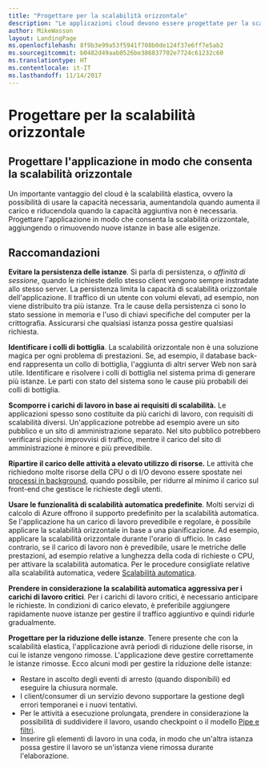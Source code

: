 ```yaml
---
title: "Progettare per la scalabilità orizzontale"
description: "Le applicazioni cloud devono essere progettate per la scalabilità orizzontale."
author: MikeWasson
layout: LandingPage
ms.openlocfilehash: 8f9b3e99a53f5941f708b0de124f37e6ff7e5ab2
ms.sourcegitcommit: b0482d49aab0526be386837702e7724c61232c60
ms.translationtype: HT
ms.contentlocale: it-IT
ms.lasthandoff: 11/14/2017
---
```

# <a name="design-to-scale-out"></a>Progettare per la scalabilità orizzontale

## <a name="design-your-application-so-that-it-can-scale-horizontally"></a>Progettare l'applicazione in modo che consenta la scalabilità orizzontale

Un importante vantaggio del cloud è la scalabilità elastica, ovvero la possibilità di usare la capacità necessaria, aumentandola quando aumenta il carico e riducendola quando la capacità aggiuntiva non è necessaria. Progettare l'applicazione in modo che consenta la scalabilità orizzontale, aggiungendo o rimuovendo nuove istanze in base alle esigenze.

## <a name="recommendations"></a>Raccomandazioni

**Evitare la persistenza delle istanze**. Si parla di persistenza, o *affinità di sessione*, quando le richieste dello stesso client vengono sempre instradate allo stesso server. La persistenza limita la capacità di scalabilità orizzontale dell'applicazione. Il traffico di un utente con volumi elevati, ad esempio, non viene distribuito tra più istanze. Tra le cause della persistenza ci sono lo stato sessione in memoria e l'uso di chiavi specifiche del computer per la crittografia. Assicurarsi che qualsiasi istanza possa gestire qualsiasi richiesta. 

**Identificare i colli di bottiglia**. La scalabilità orizzontale non è una soluzione magica per ogni problema di prestazioni. Se, ad esempio, il database back-end rappresenta un collo di bottiglia, l'aggiunta di altri server Web non sarà utile. Identificare e risolvere i colli di bottiglia nel sistema prima di generare più istanze. Le parti con stato del sistema sono le cause più probabili dei colli di bottiglia. 

**Scomporre i carichi di lavoro in base ai requisiti di scalabilità.**  Le applicazioni spesso sono costituite da più carichi di lavoro, con requisiti di scalabilità diversi. Un'applicazione potrebbe ad esempio avere un sito pubblico e un sito di amministrazione separato. Nel sito pubblico potrebbero verificarsi picchi improvvisi di traffico, mentre il carico del sito di amministrazione è minore e più prevedibile. 

**Ripartire il carico delle attività a elevato utilizzo di risorse.** Le attività che richiedono molte risorse della CPU o di I/O devono essere spostate nei [processi in background][background-jobs], quando possibile, per ridurre al minimo il carico sul front-end che gestisce le richieste degli utenti.

**Usare le funzionalità di scalabilità automatica predefinite**. Molti servizi di calcolo di Azure offrono il supporto predefinito per la scalabilità automatica. Se l'applicazione ha un carico di lavoro prevedibile e regolare, è possibile applicare la scalabilità orizzontale in base a una pianificazione. Ad esempio, applicare la scalabilità orizzontale durante l'orario di ufficio. In caso contrario, se il carico di lavoro non è prevedibile, usare le metriche delle prestazioni, ad esempio relative a lunghezza della coda di richieste o CPU, per attivare la scalabilità automatica. Per le procedure consigliate relative alla scalabilità automatica, vedere [Scalabilità automatica][autoscaling].

**Prendere in considerazione la scalabilità automatica aggressiva per i carichi di lavoro critici**. Per i carichi di lavoro critici, è necessario anticipare le richieste. In condizioni di carico elevato, è preferibile aggiungere rapidamente nuove istanze per gestire il traffico aggiuntivo e quindi ridurle gradualmente.

**Progettare per la riduzione delle istanze**.  Tenere presente che con la scalabilità elastica, l'applicazione avrà periodi di riduzione delle risorse, in cui le istanze vengono rimosse. L'applicazione deve gestire correttamente le istanze rimosse. Ecco alcuni modi per gestire la riduzione delle istanze:

- Restare in ascolto degli eventi di arresto (quando disponibili) ed eseguire la chiusura normale. 
- I client/consumer di un servizio devono supportare la gestione degli errori temporanei e i nuovi tentativi. 
- Per le attività a esecuzione prolungata, prendere in considerazione la possibilità di suddividere il lavoro, usando checkpoint o il modello [Pipe e filtri][pipes-filters-pattern]. 
- Inserire gli elementi di lavoro in una coda, in modo che un'altra istanza possa gestire il lavoro se un'istanza viene rimossa durante l'elaborazione. 


<!-- links -->

[autoscaling]: ../../best-practices/auto-scaling.md
[background-jobs]: ../../best-practices/background-jobs.md
[pipes-filters-pattern]: ../../patterns/pipes-and-filters.md
